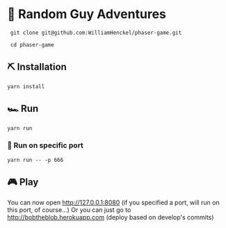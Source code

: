 # 🎉 Random Guy Adventures


```shell
 git clone git@github.com:WilliamHenckel/phaser-game.git
```
```shell
 cd phaser-game
```

## ⛏ Installation
```shell
yarn install
```

## 🏎 Run
```shell
yarn run
```
### 🤘 Run on specific port
```shell
yarn run -- -p 666
```
<!-- option for http-server : -->
<!-- -p Port to use (defaults to 8080) -->

## 🎮 Play
You can now open http://127.0.0.1:8080 (if you specified a port, will run on this port, of course...)
Or you can just go to http://bobtheblob.herokuapp.com (deploy based on develop's commits)
